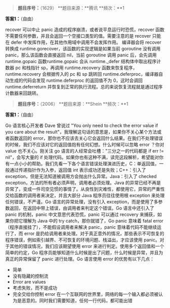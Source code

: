 > **题目序号：**（1629）
> **题目来源：**腾讯
> **频次：**1

**答案1：**（自由）

recover 可以中止 panic 造成的程序崩溃，或者说平息运行时恐慌，recover 函数不需要任何参数，并且会返回一个空接口类型的值。需要注意的是 recover 只能在 defer 中发挥作用，在其他作用域中调用不会发挥作用。
编译器会将 recover 转换成 runtime.gorecover，该函数的实现逻辑是如果当前 goroutine 没有调用 panic，那么该函数会直接返回 nil，当前 goroutine 调用 panic 后，会先调用 runtime.gopaic 函数runtime.gopaic 会从 runtime._defer 结构体中取出程序计数器 pc 和栈指针 sp，再调用 runtime.recovery 函数来恢复程序，runtime.recovery 会根据传入的 pc 和 sp 跳转回 runtime.deferproc，编译器自动生成的代码会发现 runtime.deferproc 的返回值不为 0，这时会调回 runtime.deferreturn 并恢复到正常的执行流程。总的来说恢复流程就是通过程序计数器来回跳转。



> **题目序号：**（2006）
> **题目来源：**Shein
> **频次：**1

**答案1：**（自由）

Go 语言核心开发者 Dave 曾说过 "You only need to check the error value if you care about the result"，我理解这句话的意思是，如果你不关心某个方法或者函数返回的 error，那你也不应该去关心它会返回什么结果。在我们不处理错误的时候，我们不应该对它的返回值抱有任何幻想。什么时候可以忽略 error ？你对 value 也不关心。刚关注 go 语言的人经常会吐槽："三分之一的代码都是 if err != nil"，会写大量的 if 处理代码。如果你也有这种不满，读完这段解析，希望能对你有一点小小的帮助。我们先看一下各个语言错误处理演进历史，C：单返回值，一般通过传递指针作为入参，返回值 int 表示成功还是失败；C++：引入了 exception，但是无法知道被调用方会抛出什么异常。Java：引入了 checked exception，方法的所有者必须声明，调用者必须处理。Java 的异常已经不再是异常了，变成一件司空见惯的事情了。从良性到灾难性，都使用它，异常的严重性交给函数的调用者来决定，并且大部分 Java 程序员往往使用根 exception 来处理任何错误，不严谨。Go 语言的异常处理，没有引入 exception，而是使用了多参数返回，在返回中带上错误，由调用者来判定这个错误。Go 语言中还引入了 panic 的机制，panic 中文意思代表恐慌，panic 可以通过 recovery 来捕获，如果你把它理解为 Java 中的 try catch，那你就错了，Go panic 意味着 fatal error（程序直接挂了），不能假设调用者来解决 panic，panic 意味着代码不能继续运行了，而 error 是扔给调用者来处理。对于真正意外的情况，那些表示不可恢复的程序错误，例如索引越界、不可恢复的环境问题、栈溢出，才应该使用 panic。对于其他的错误情况，我们应该期望使用 error 来进行判定。使用多个返回值和一个简单的约定，Go 程序员能够知道什么时候是出了问题，什么时候是异常，并且为真正的异常保留了 panic 进行处理。Go 语言使用 error 的优势有以下几点：

* 简单
* 没有隐藏的控制流
* Error are values
* 考虑失败，而不是成功
* 完全交给你控制 error 在一个互联网的世界里，网络的每一个输入都必须被认为是恶意的。同时我们需要知道，任何一行代码，都可能出错
